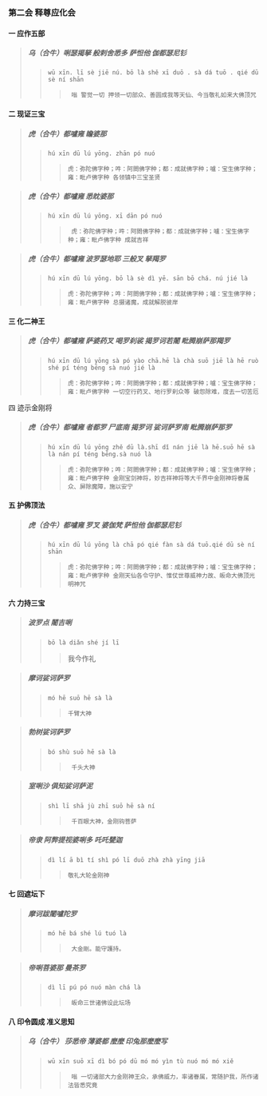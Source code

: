 ### 第二会 释尊应化会

#### 一 应作五部

>#####  乌（合牛）唎瑟揭拏 般剌舍悉多 萨怛他 伽都瑟尼钐
>>     wū xīn. lī sè jiē nú. bō là shě xī duō . sà dá tuō . qié dū sè ní shān
>>>      嗡 警觉一切 押领一切部众、善圆成我等天仙、今当敬礼如来大佛顶咒 

#### 二 现证三宝

>#####  虎（合牛）都嚧雍 瞻婆那 
>>     hú xīn dū lú yōng. zhān pó nuó 
>>>     虎：弥陀佛字种；吽：阿閦佛字种；都：成就佛字种；嚧：宝生佛字种；雍：毗卢佛字种 各领镇中三宝圣贤  

>#####  虎（合牛）都嚧雍 悉眈婆那 
>>     hú xīn dū lú yōng. xī dān pó nuó
>>>      虎：弥陀佛字种；吽：阿閦佛字种；都：成就佛字种；嚧：宝生佛字种；雍：毗卢佛字种 成就吉祥

>#####  虎（合牛）都嚧雍 波罗瑟地耶 三般叉 拏羯罗  
>>     hú xīn dū lú yōng. bō là sè dì yē. sān bō chá. nú jié là
>>>     虎：弥陀佛字种；吽：阿閦佛字种；都：成就佛字种；嚧：宝生佛字种；雍：毗卢佛字种 总摄诸魔，成就解脱彼岸  

#### 三 化二神王

>#####  虎（合牛）都嚧雍 萨婆药叉 喝罗刹裟 揭罗诃若闍 毗腾崩萨那羯罗
>>     hú xīn dū lú yōng sà pó yào chā.hē là chà suō jiē là hē ruò shé pí téng bēng sà nuó jié là
>>>     虎：弥陀佛字种；吽：阿閦佛字种；都：成就佛字种；嚧：宝生佛字种；雍：毗卢佛字种 一切空行药叉、地行罗刹众等 破怨除难，度去一切苦厄  

四 迹示金刚将

>#####  虎（合牛）都嚧雍 者都罗 尸底南 揭罗诃 娑诃萨罗南 毗腾崩萨那罗  
>>     hú xīn dū lú yōng zhě dū là.shī dǐ nán jiē là hē.suō hē sà là nán pí téng bēng.sà nuó là
>>>     虎：弥陀佛字种；吽：阿閦佛字种；都：成就佛字种；嚧：宝生佛字种；雍：毗卢佛字种 金刚宝剑神将，妙吉祥神将等大千界中金刚神将眷属众、屏除魔障，施以安宁     

#### 五 护佛顶法

>#####  虎（合牛）都嚧雍 罗叉 婆伽梵 萨怛他 伽都瑟尼钐  
>>     hú xīn dū lú yōng là chā pó qié fàn sà dá tuō.qié dū sè ní shān
>>>     虎：弥陀佛字种；吽：阿閦佛字种；都：成就佛字种；嚧：宝生佛字种；雍：毗卢佛字种 金刚天仙各令守护、惟仗世尊威神力故、皈命大佛顶光明神咒  

#### 六 力持三宝

>#####  波罗点 闍吉唎  
>>     bō là diǎn shé jí lī
>>>    我今作礼  

>#####  摩诃娑诃萨罗
>>     mó hē suō hē sà là
>>>     千臂大神  

>#####  勃树娑诃萨罗
>>     bó shù suō hē sà là
>>>      千头大神

>#####  室唎沙 俱知娑诃萨泥 
>>     shì lī shā jù zhī suō hē sà ní 
>>>      千百眼大神，金刚钩菩萨

>#####  帝隶 阿弊提视婆唎多 吒吒甖迦 
>>     dì lí ā bì tí shì pó lī duō zhà zhà yīng jiā
>>>     敬礼大轮金刚神   

#### 七 回遮坛下

>#####  摩诃跋闍嚧陀罗 
>>     mó hē bá shé lú tuó là   
>>>      大金剛。能守護持。

>#####  帝唎菩婆那 曼茶罗 
>>     dì lī pú pó nuó màn chá là
>>>      皈命三世诸佛设此坛场 

#### 八  印令圆成 准义思知

>#####  乌（合牛） 莎悉帝 薄婆都 麼麼 印兔那麼麼写 
>>     wū xīn suō xī dì bó pó dū mó mó yìn tù nuó mó mó xiě
>>>      嗡 一切诸部大力金刚神王众，承佛威力，率诸眷属，常随护我，所作诸法皆悉究竟
